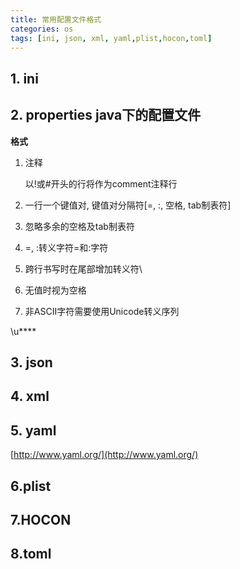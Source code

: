 ```yaml
---
title: 常用配置文件格式
categories: os
tags: [ini, json, xml, yaml,plist,hocon,toml]
---
```

## 1. ini
## 2. properties java下的配置文件

**格式**

1. 注释

	以!或#开头的行将作为comment注释行 
	
2. 一行一个键值对, 键值对分隔符[=, :, 空格, tab制表符]
3. 忽略多余的空格及tab制表符
4. \=, \:转义字符=和:字符
5. 跨行书写时在尾部增加转义符\
6. 无值时视为空格
7. 非ASCII字符需要使用Unicode转义序列

\u****
	
<!-- more -->
## 3. json
## 4. xml
## 5. yaml

[http://www.yaml.org/](http://www.yaml.org/)
	
## 6.plist
## 7.HOCON
## 8.toml